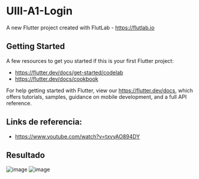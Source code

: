 # UIII-A1-Login

A new Flutter project created with FlutLab - https://flutlab.io

## Getting Started

A few resources to get you started if this is your first Flutter project:

- https://flutter.dev/docs/get-started/codelab
- https://flutter.dev/docs/cookbook

For help getting started with Flutter, view our
https://flutter.dev/docs, which offers tutorials,
samples, guidance on mobile development, and a full API reference.

## Links de referencia: 

- https://www.youtube.com/watch?v=txvyAO894DY

## Resultado
![image](https://github.com/MorenoIA128/UIII-A1-Login/assets/143743685/869e678e-20c6-486d-94ee-9e08b4b7db3d)
![image](https://github.com/MorenoIA128/UIII-A1-Login/assets/143743685/bef67d78-8db2-485c-a007-6d333d8a9741)
